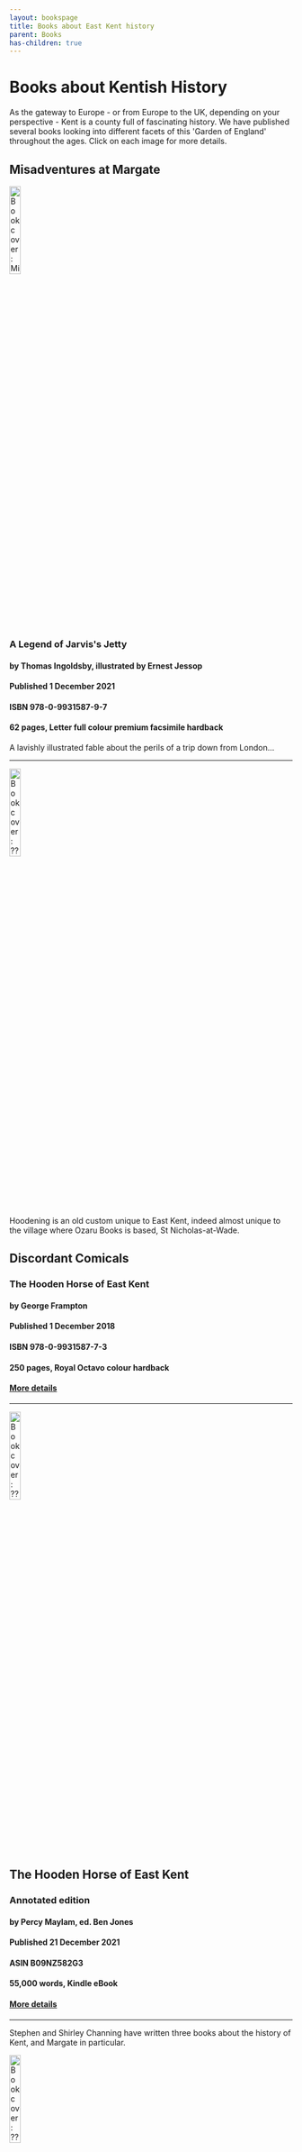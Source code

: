 ```yaml
---
layout: bookspage
title: Books about East Kent history
parent: Books
has-children: true
---
```

<head>

<!-- ======================================================================================================= -->
<!-- ==== Meta Tags with OpenGraph Data Used for sites like Facebook, Linkedin, Twitter, Google+ & more ==== -->
<!-- ======================================================================================================= -->
<!-- 
Learn more at: http://ogp.me
SOURCES:
* https://moz.com/blog/meta-data-templates-123
* https://blog.bufferapp.com/ideal-image-sizes-social-media-posts
* https://blog.bufferapp.com/ideal-image-sizes-social-media-posts#linkedin
* https://developers.facebook.com/docs/sharing/best-practices
* https://dev.twitter.com/cards/getting-started
* http://havecamerawilltravel.com/photographer/images-photos-facebook-sizes-dimensions-types
* https://blog.bufferapp.com/ideal-image-sizes-social-media-posts#pinterest
* http://www.iacquire.com/blog/18-meta-tags-every-webpage-should-have-in-2013
* http://www.metatags.info
TESTING:
* Twitter: https://dev.twitter.com/docs/cards/validation/validator
* Facebook: https://developers.facebook.com/tools/debug
* Google: http://www.google.com/webmasters/tools/richsnippets
* Pinterest: http://developers.pinterest.com/rich_pins/validator/
* Google Structured Data: https://developers.google.com/structured-data/testing-tool/
-->

<!-- Update your <html> tag to include the itemscope and itemtype attributes. -->
<!-- See other itemtypes here at: https://schema.org/docs/full.html -->
<!-- <html itemscope itemtype="http://schema.org/Article"> --> 

<meta http-equiv="content-type" content="text/html;UTF-8">
<meta http-equiv="content-language" content="en">
<meta http-equiv="content-security-policy" content="upgrade-insecure-requests"> <!-- Upgrade insecure requests. See: https://developers.google.com/web/fundamentals/security/prevent-mixed-content/fixing-mixed-content -->
<meta name="author" content="Ben Jones">
<meta name="description" content="Ozaru Books - Books about East Kent, East Asia, East Prussia and more">
<meta name="keywords" content="Kentish history, Kent history, Kent books, history books, Margate history, Thanet history, Margate books, Turner Contemporary, books on Margate, books on Thanet, books, Thanet, Margate, Kent, cycling, cycle touring, CTC, Victorian, Victoriana, Victorian cyclists, cycling history, cycling books, Victorian history, Victorian history books">
<!-- link rel="author" href="https://plus.google.com/____"/> <!-- Author's Google+ page. now obsolete -->
<!-- link rel="publisher" href="https://plus.google.com/____"/> <!-- Content owner's Google+ page. now obsolete -->
<meta name="copyright" content="____"> <!-- Copyright holder -->

<meta http-equiv="cache-control" content="cache"> <!-- See: http://www.metatags.org/meta_http_equiv_cache_control -->
<meta http-equiv="revisit-after" content="1 day"> <!-- See: http://www.metatags.org/meta_name_revisit_after -->

<meta property="og:title" content="____" /> <!-- Page title -->
<meta property="og:site_name" data-page-subject="true" content="____" /> <!-- Site name -->
<meta property="og:url" content="http://____.com" /> <!-- OpenGraph MetaData - Best Link -->
<meta property="og:description" name="description" content="____" /> <!-- Website description again --> 

<meta property="og:type" content="article" /> <!-- Content can also be "website" or others. See: http://ogp.me -->
<meta property="article:published_time" content="2013-09-17T05:59:00+01:00" /> <!-- When the article was first published. -->
<meta property="article:modified_time" content="2013-09-16T19:08:47+01:00" /> <!-- When the article was last changed. -->
<meta property="article:expiration_time" content="2020-01-16T19:08:47+01:00" /> <!-- When the article is out of date after. -->
<meta property="article:section" content="____" />  <!-- A high-level section name. E.g. Technology -->
<meta property="article:tag" content="____ ____ ____" /> <!-- Tag words associated with this article. -->

<meta property="fb:admins" content="____" /> <!-- Facebook numeric ID -->

<!-- Schema.org markup for Google+ -->
<meta itemprop="name" content="____"> <!-- The Name or Title Here -->
<meta itemprop="description" content="____"> <!-- This is the page description -->

<!-- Twitter Card data -->
<meta name="twitter:card" content="____"> <!-- summary_large_image -->
<meta name="twitter:site" content="____"> <!-- @username for the website used in the card footer. -->
<meta name="twitter:title" content="____"> <!-- Page title again -->
<meta name="twitter:description" content="____"> <!-- Page description less than 200 characters -->
<meta name="twitter:creator" content="____"> <!-- @username for the content creator / author. -->

<!-- ============================================================================== -->
<!-- ==================================== IMAGES ================================== -->
<!-- Multiple og:image definitions are ok. The platform will find the one it needs. -->
<!-- ============================================================================== -->

<!-- ================ Safe generic defaults ================ -->
<!-- Use one of these at the very least. -->
<meta property="og:image" content="https://____.com/image-1024x512.jpg" /> <!-- Generic safe dimension (Landscape). -->
<meta property="og:image:width" content="1024" />
<meta property="og:image:height" content="512" />

<meta property="og:image" content="https://____.com/image-800x1200.jpg" /> <!-- Generic safe dimension (Portrait). -->
<meta property="og:image:width" content="800" />
<meta property="og:image:height" content="1200" />


<!-- ================ Facebook ================ -->
<!-- Facebook will give the user the choice to choose one of the og:image thumbnails. -->
<meta property="og:image" content="https://____.com/image-200x200.jpg" /> <!-- 200x200 Image for Facebook. -->
<meta property="og:image:width" content="200" />
<meta property="og:image:height" content="200" />

<meta property="og:image" content="https://____.com/image-470x470.jpg" /> <!-- 470x470 Square Image for Facebook. -->
<meta property="og:image:width" content="470" /> <!-- Optimal timeline size -->
<meta property="og:image:height" content="470" /> <!-- Optimal timeline size -->

<meta property="og:image" content="https://____.com/image-1200x630.jpg" /><!-- Recommended image for Facebook. (Max. 8MB)-->
<meta property="og:image:width" content="1200" /> <!-- Scales down to 470 -->
<meta property="og:image:height" content="630" /> <!-- Scales down to 246 -->

<meta property="og:image" content="https://____.com/image-1500x1500.jpg" /><!-- Largest image for Facebook. (Max. 5MB)-->
<meta property="og:image:width" content="1500" /> <!-- Scales down to 470 -->
<meta property="og:image:height" content="1500" /> <!-- Scales down to 470 -->


<!--  ================ Twitter ================ -->
<meta name="twitter:image" content="https://____.com/image-120x120.jpg" /> <!-- 120x120px Minimum size image for Twitter Summary card type -->
<meta name="twitter:image" content="https://____.com/image-280x150.jpg"> <!-- 280x150px Minimum size image for Twitter Summary with large image card type -->
<meta name="twitter:image" content="https://____.com/image-506x506.jpg"> <!-- Optimal size image for Twitter Summary with large image card type -->


<!--  ================ Linkedin ================ -->
<meta property="og:image" content="https://____.com/image-180x110.jpg" /> <!-- 180x110 Image for Linkedin - Do not exceed. -->
<meta property="og:image:width" content="180" />
<meta property="og:image:height" content="110" />

<meta property="og:image" content="https://____.com/image-1440x880.jpg" /> <!-- 1440x880 HD Image for Linkedin - Untested support. -->
<meta property="og:image:width" content="1440" />
<meta property="og:image:height" content="880" />

<meta property="og:image" content="https://____.com/image-442x248.jpg" /> <!-- 442x248 Image for Linkedin Showcase pages. -->
<meta property="og:image:width" content="442" />
<meta property="og:image:height" content="248" />


<!-- ================ Google+ ================ -->
<meta itemprop="image" content="https://____.com/image-180x120.jpg"> <!-- 180x120 Image for Google+ in Schema.org markup --> 

<meta property="og:image" content="https://____.com/image-150x150.jpg" /> <!-- 150x150 Minimum size. Appears to left of the update. -->
<meta property="og:image:width" content="150" /> <!-- Minimum width. -->
<meta property="og:image:height" content="150" /> <!-- Minimum height. -->

<meta property="og:image" content="https://____.com/image-426x426.jpg" /> <!-- 426x426 Optimum Image for Google+. -->
<meta property="og:image:width" content="426" /> <!-- Try to keep this width. -->
<meta property="og:image:height" content="426" /> <!-- Can be any height. -->


<!-- ================ Pinterest ================ -->
<meta property="og:image" content="https://____.com/image-736x1128.jpg" /> <!-- Optimum Image for Pinterest. -->
<meta property="og:image:width" content="736" /> <!-- Try to keep this width. -->
<meta property="og:image:height" content="1128" /> <!-- Optimal size but can be any height. Aspect ratio between 2:3 and 1:3.5 recommended. -->


<!-- =============================================================================== -->
<!-- =================================== FAVICONS ================================== -->
<!-- Use http://realfavicongenerator.net to generate the code for your Favicons then -->
<!-- paste the provided code below.                                                  -->
<!-- =============================================================================== -->

</head>

# Books about Kentish History
    
As the gateway to Europe - or from Europe to the UK, depending on your perspective - Kent is a county full of fascinating history. We have published several books looking into different facets of this 'Garden of England' throughout the ages. Click on each image for more details.

## Misadventures at Margate

<a href="misadventures-at-margate.html"><img src="/assets/images/Misadventures-at-Margate-front.jpg" alt="Book cover: Misadventures at Margate" style="width:20%; height:auto;"></a>

### A Legend of Jarvis's Jetty
#### by Thomas Ingoldsby, illustrated by Ernest Jessop
#### Published 1 December 2021
#### ISBN 978-0-9931587-9-7
#### 62 pages, Letter full colour premium facsimile hardback
      
A lavishly illustrated fable about the perils of a trip down from London...

<!-- alternative: <img src="/assets/images/Misadventures-at-Margate-front.jpg" alt="Book cover: Misadventures at Margate" width="100 px">
doesn't work: [![Book cover: Misadventures at Margate](/assets/images/Misadventures-at-Margate-front.jpg "Misadventures at Margate front cover")*Front cover of Misadventures at Margate*|width=100px](Misadventures-at-Margate.html) -->

---
<img src="/assets/images/BlackSwan.png" alt="Book cover: ??" style="width:20%; height:auto;">

Hoodening is an old custom unique to East Kent, indeed almost unique to the village where Ozaru Books is based, St Nicholas-at-Wade.
## Discordant Comicals
### The Hooden Horse of East Kent
#### by George Frampton
#### Published 1 December 2018
#### ISBN 978-0-9931587-7-3
#### 250 pages, Royal Octavo colour hardback
#### <a href="hoodenbook.html">More details</a>

---
<img src="/assets/images/BlackSwan.png" alt="Book cover: ??" style="width:20%; height:auto;">

## The Hooden Horse of East Kent
### Annotated edition
#### by Percy Maylam, ed. Ben Jones
#### Published 21 December 2021
#### ASIN B09NZ582G3
#### 55,000 words, Kindle eBook
#### <a href="maylam.html">More details</a>

---
Stephen and Shirley Channing have written three books about the history of Kent, and Margate in particular.

<img src="/assets/images/BlackSwan.png" alt="Book cover: ??" style="width:20%; height:auto;">

## A Victorian Cyclist
### Rambling through Kent in 1886
#### by Stephen &amp; Shirley Channing
#### Published 1 December 2011
#### ISBN 978-0-9559219-7-1
#### 300 pages, Royal Octavo hardback (and Kindle)
#### <a href="victoriancyclist.html">More details</a>

<img src="/assets/images/BlackSwan.png" alt="Book cover: ??" style="width:20%; height:auto;">

## The Margate Tales
### by Stephen Channing
#### Published 1 April 2011
#### ISBN 978-0-9559219-5-7
#### 306 pages, Royal Octavo hardback
#### <a href="margatetales.html">More details</a>

<img src="/assets/images/BlackSwan.png" alt="Book cover: ??" style="width:20%; height:auto;">

## Turner's Margate Through Contemporary Eyes
### The Viney Letters
#### by Stephen Channing
#### Published 1 December 2009
#### ISBN 978-0-9559219-2-6
#### 92 pages, Royal Octavo paperback
#### <a href="turnersmargate.html">More details</a>

In addition, Steve has written a more general historical book (following on from Victorian Cyclist above) about the early days of cycling.

<img src="/assets/images/BlackSwan.png" alt="Book cover: ??" style="width:20%; height:auto;">

## Bicycle Beginnings
### The Advent of the Bicycle or Velocipede… and what people of the 19th century were really saying about it
#### by Stephen Channing
#### Published 1 December 2017
#### ISBN 978-1-5210-8632-2
#### 495 pages, Royal Octavo paperback (and Kindle)
#### <a href="bicyclebeginnings.html">More details</a>

---
<img src="/assets/images/BlackSwan.png" alt="Book cover: ??" style="width:20%; height:auto;">

## Watch and Ward
### A History of Margate Borough Police 1858 to 1943
#### by Nigel Cruttenden
#### Margate was once a bustling resort for daytrippers from London - indeed some say it is destined to achieve this again. With prosperity often comes a seedy underbelly, and this new book looks in great detail into the police force and their 'clients'.
#### Coming soon
#### ISBN 978-1-915174-03-1
#### <!-- 300 pages, Royal Octavo colour hardback -->
#### <a href="margatepolice.html">More details</a>

---
<img src="/assets/images/BlackSwan.png" alt="Book cover: ??" style="width:20%; height:auto;">

Family histories can be dull for those not in the family concerned... unless the family has had a history as exciting as the Curlings!

## Curling Wisps &amp; Whispers of History
### Vol. 1: Thanet to Tasmania
#### by LucyAnn Curling
#### Coming soon
#### ISBN 978-1-915174-02-4
#### 274 pages, Royal Octavo colour hardback
#### <a href="curling-1.html">More details</a>

<!-- [B📘](b) [G📗](g) [R📙](r) [X🖌️](x) [Y🚴](y) -->
